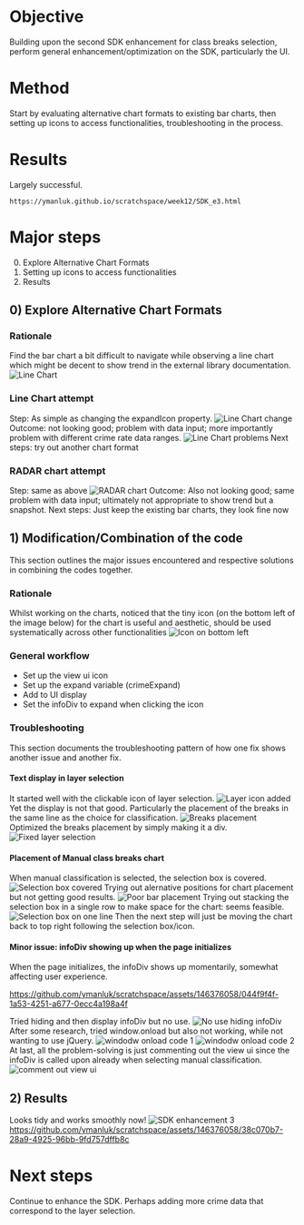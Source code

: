 # Objective 
Building upon the second SDK enhancement for class breaks selection, perform general enhancement/optimization 
on the SDK, particularly the UI.


# Method
Start by evaluating alternative chart formats to existing bar charts, then setting up icons to access functionalities,
troubleshooting in the process. 


# Results
Largely successful.
```
https://ymanluk.github.io/scratchspace/week12/SDK_e3.html
```

# Major steps
0) Explore Alternative Chart Formats
1) Setting up icons to access functionalities
2) Results



## 0) Explore Alternative Chart Formats

### Rationale
Find the bar chart a bit difficult to navigate while observing a line chart which might be decent to show trend
in the external library documentation.
![Line Chart](12_12.png "Line Chart")
### Line Chart attempt
Step: As simple as changing the expandIcon property.
![Line Chart change](12_13.png "Line Chart change")
Outcome: not looking good; problem with data input; more importantly problem with different crime rate data ranges.
![Line Chart problems](12_14.png "Line Chart problems")
Next steps: try out another chart format
### RADAR chart attempt
Step: same as above
![RADAR chart](12_15.png "RADAR chart")
Outcome: Also not looking good; same problem with data input; ultimately not appropriate to show trend but a snapshot.
Next steps: Just keep the existing bar charts, they look fine now


## 1) Modification/Combination of the code
This section outlines the major issues encountered and respective solutions in combining the codes together.

### Rationale
Whilst working on the charts, noticed that the tiny icon (on the bottom left of the image below)
 for the chart is useful and aesthetic, should be used systematically across other functionalities 
![Icon on bottom left](12_16.png "Icon on bottom left")

### General workflow
- Set up the view ui icon
- Set up the expand variable (crimeExpand)
- Add to UI display
- Set the infoDiv to expand when clicking the icon

### Troubleshooting
This section documents the troubleshooting pattern of how one fix shows another issue and another fix.
#### Text display in layer selection
It started well with the clickable icon of layer selection. 
![Layer icon added](12_17.png "Layer icon added")
Yet the display is not that good. Particularly the placement of the breaks in the same line as the choice for classification.
![Breaks placement](12_18.png "Breaks placement")
Optimized the breaks placement by simply making it a div.
![Fixed layer selection](12_19.png "Fixed layer selection")
#### Placement of Manual class breaks chart
When manual classification is selected, the selection box is covered.
![Selection box covered](12_20.png "Selection box covered")
Trying out alernative positions for chart placement but not getting good results.
![Poor bar placement](12_21.png "Poor bar placement")
Trying out stacking the selection box in a single row to make space for the chart: seems feasible.
![Selection box on one line](12_22.png "Selection box on one line")
Then the next step will just be moving the chart back to top right following the selection box/icon.

#### Minor issue: infoDiv showing up when the page initializes 
When the page initializes, the infoDiv shows up momentarily, somewhat affecting user experience.


https://github.com/ymanluk/scratchspace/assets/146376058/044f9f4f-1a53-4251-a677-0ecc4a198a4f


Tried hiding and then display infoDiv but no use.
![No use hiding infoDiv](12_23.png "No use hiding infoDiv")
After some research, tried window.onload but also not working, while not wanting to use jQuery.
![windodw onload code 1](12_24.png "windodw onload code 1")
![windodw onload code 2](12_25.png "windodw onload code 2")
At last, all the problem-solving is just commenting out the view ui since the infoDiv is called upon already when selecting manual classification.
![comment out view ui](12_25.png "comment out view ui")


## 2) Results
Looks tidy and works smoothly now!
![SDK enhancement 3](12_26.png "SDK enhancement 3")
https://github.com/ymanluk/scratchspace/assets/146376058/38c070b7-28a9-4925-96bb-9fd757dffb8c


# Next steps
Continue to enhance the SDK. Perhaps adding more crime data that correspond to the layer selection.








